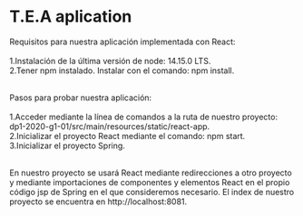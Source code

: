 # T.E.A aplication

Requisitos para nuestra aplicación implementada con React:<br></br>
  1.Instalación de la última versión de node: 14.15.0 LTS.<br>
  2.Tener npm instalado. Instalar con el comando: npm install.<br></br>
 
 Pasos para probar nuestra aplicación:<br></br>
  1.Acceder mediante la línea de comandos a la ruta de nuestro proyecto: dp1-2020-g1-01/src/main/resources/static/react-app.<br>
  2.Inicializar el proyecto React mediante el comando: npm start.<br>
  3.Inicializar el proyecto Spring.<br></br>
  
En nuestro proyecto se usará React mediante redirecciones a otro proyecto y mediante importaciones de componentes y elementos React en el propio código jsp de Spring en el que consideremos necesario. El index de nuestro proyecto se encuentra en http://localhost:8081.
